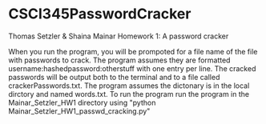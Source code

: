 # CSCI345PasswordCracker
Thomas Setzler & Shaina Mainar
Homework 1: A password cracker 

When you run the program, you will be prompoted for a file name of the file with passwords to crack.  The program assumes they are formatted username:hashedpassword:otherstuff with one entry per line.  The cracked passwords will be output both to the terminal and to a file called crackerPasswords.txt.  The program assumes the dictonary is in the local dirctory and named words.txt. To run the program run the program in the Mainar_Setzler_HW1 directory using "python Mainar_Setzler_HW1_passwd_cracking.py"
